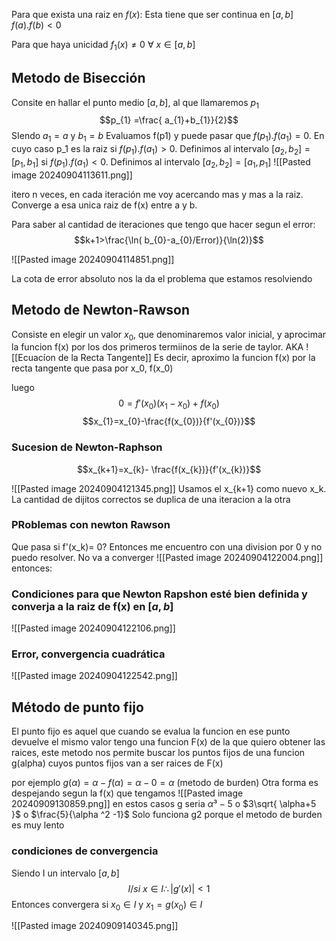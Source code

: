 Para que exista una raiz en $f(x)$:
Esta tiene que ser continua en $[a,b]$
$f(a).f(b)<0$

Para que haya unicidad
$f_{1}(x)\neq 0 \ \forall  \ x \in [a,b]$


## Metodo de Bisección 
Consite en hallar el punto medio $[a,b]$, al que llamaremos $p_1$
$$p_{1} =\frac{ a_{1}+b_{1}}{2}$$
SIendo $a_1 = a$ y $b_{1} = b$
Evaluamos f(p1) y puede pasar que $f(p_{1}).f(a_{1})=0$. En cuyo caso p_1 es la raiz
si $f(p_{1}).f(a_{1})>0$. Definimos al intervalo $[a_{2}, b_{2}]=[p_{1}, b_{1}]$
si $f(p_{1}).f(a_{1})<0$. Definimos al intervalo $[a_{2}, b_{2}]=[a_{1}, p_{1}]$
![[Pasted image 20240904113611.png]]

itero n veces, en cada iteración me voy acercando mas y mas a la raiz. Converge a esa unica raiz de f(x) entre a y b.


Para saber al cantidad de iteraciones que tengo que hacer segun el error:
$$k+1>\frac{\ln( b_{0}-a_{0}/Error)}{\ln(2)}$$

![[Pasted image 20240904114851.png]]

La cota de error absoluto nos la da el problema que estamos resolviendo


## Metodo de Newton-Rawson
Consiste en elegir un valor $x_{0}$, que denominaremos valor inicial, y aprocimar la funcion f(x) por los dos primeros termiinos de la serie de taylor. AKA ![[Ecuacíon de la Recta Tangente]]
Es decir, aproximo la funcion f(x) por la recta tangente que pasa por x_0, f(x_0)

luego $$0 =f'(x_{0})(x_{1}-x_{0})+f(x_{0}) $$
$$x_{1}=x_{0}-\frac{f(x_{0})}{f'(x_{0})}$$

### Sucesion de Newton-Raphson 
$$x_{k+1}=x_{k}- \frac{f(x_{k})}{f'(x_{k})}$$

![[Pasted image 20240904121345.png]]
Usamos el x_{k+1} como nuevo x_k.
La cantidad de dijitos correctos se duplica de una iteracion a la otra


### PRoblemas con newton Rawson
Que pasa si f'(x_k)= 0? Entonces me encuentro con una division por 0 y no puedo resolver. No va a converger
![[Pasted image 20240904122004.png]]
entonces:

### Condiciones para que Newton Rapshon esté bien definida y converja a la raiz de f(x) en $[a,b]$

![[Pasted image 20240904122106.png]]


### Error, convergencia cuadrática
![[Pasted image 20240904122542.png]]


## Método de punto fijo 
El punto fijo es aquel que cuando se evalua la funcion en ese punto devuelve el mismo valor
tengo una funcion F(x) de la que quiero obtener las raices, este metodo nos permite buscar los puntos fijos de una funcion g(alpha) cuyos puntos fijos van a ser raices de F(x)

por ejemplo $g(\alpha) = \alpha -f(\alpha)=\alpha -0=\alpha$ (metodo de burden)
Otra forma es despejando segun la f(x) que tengamos 
![[Pasted image 20240909130859.png]]
 en estos casos g seria $\alpha³ -5$ o $3\sqrt{ \alpha+5 }$ o $\frac{5}{\alpha ^2 -1}$
Solo funciona g2 porque el metodo de burden es muy lento 
### condiciones de convergencia 
Siendo I un intervalo $[a,b]$
$$I / si \ x \in I \therefore |g'(x)|< 1$$
Entonces convergera si $x_{0} \in I$ y $x_{1} =g(x_{0}) \in I$

![[Pasted image 20240909140345.png]]